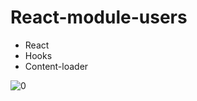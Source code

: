# React-module-users

* React
* Hooks
* Content-loader

![0](https://user-images.githubusercontent.com/51847400/218305287-45d7ce2c-b366-4782-bc34-e456136090c3.png)
